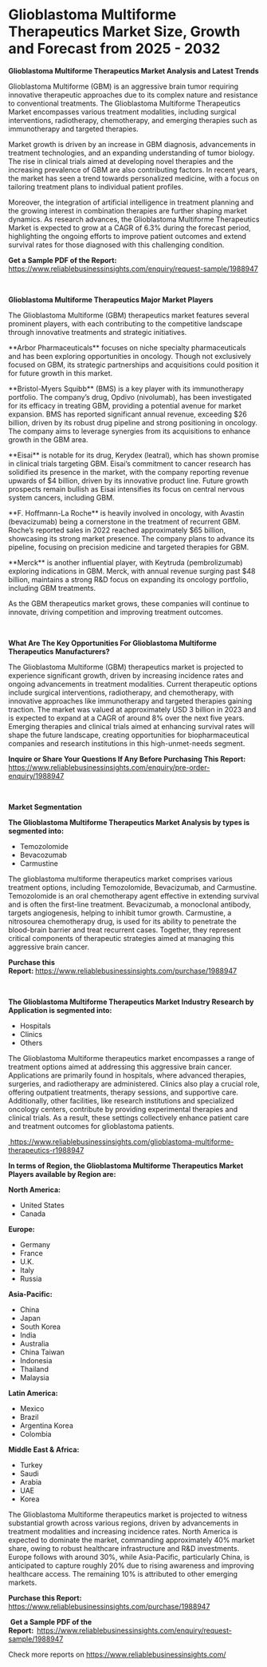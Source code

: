 <p><h1>Glioblastoma Multiforme Therapeutics Market Size, Growth and Forecast from 2025 - 2032</h1></p><p><strong>Glioblastoma Multiforme Therapeutics Market Analysis and Latest Trends</strong></p>
<p><p>Glioblastoma Multiforme (GBM) is an aggressive brain tumor requiring innovative therapeutic approaches due to its complex nature and resistance to conventional treatments. The Glioblastoma Multiforme Therapeutics Market encompasses various treatment modalities, including surgical interventions, radiotherapy, chemotherapy, and emerging therapies such as immunotherapy and targeted therapies. </p><p>Market growth is driven by an increase in GBM diagnosis, advancements in treatment technologies, and an expanding understanding of tumor biology. The rise in clinical trials aimed at developing novel therapies and the increasing prevalence of GBM are also contributing factors. In recent years, the market has seen a trend towards personalized medicine, with a focus on tailoring treatment plans to individual patient profiles. </p><p>Moreover, the integration of artificial intelligence in treatment planning and the growing interest in combination therapies are further shaping market dynamics. As research advances, the Glioblastoma Multiforme Therapeutics Market is expected to grow at a CAGR of 6.3% during the forecast period, highlighting the ongoing efforts to improve patient outcomes and extend survival rates for those diagnosed with this challenging condition.</p></p>
<p><strong>Get a Sample PDF of the Report:&nbsp;</strong> <a href="https://www.reliablebusinessinsights.com/enquiry/request-sample/1988947?utm_campaign=3256&utm_medium=2&utm_source=Github&utm_content=ia&utm_term=09032025&utm_id=glioblastoma-multiforme-therapeutics">https://www.reliablebusinessinsights.com/enquiry/request-sample/1988947</a></p>
<p>&nbsp;</p>
<p><strong>Glioblastoma Multiforme Therapeutics Major Market Players</strong></p>
<p><p>The Glioblastoma Multiforme (GBM) therapeutics market features several prominent players, with each contributing to the competitive landscape through innovative treatments and strategic initiatives. </p><p>**Arbor Pharmaceuticals** focuses on niche specialty pharmaceuticals and has been exploring opportunities in oncology. Though not exclusively focused on GBM, its strategic partnerships and acquisitions could position it for future growth in this market.</p><p>**Bristol-Myers Squibb** (BMS) is a key player with its immunotherapy portfolio. The company’s drug, Opdivo (nivolumab), has been investigated for its efficacy in treating GBM, providing a potential avenue for market expansion. BMS has reported significant annual revenue, exceeding $26 billion, driven by its robust drug pipeline and strong positioning in oncology. The company aims to leverage synergies from its acquisitions to enhance growth in the GBM area.</p><p>**Eisai** is notable for its drug, Kerydex (leatral), which has shown promise in clinical trials targeting GBM. Eisai’s commitment to cancer research has solidified its presence in the market, with the company reporting revenue upwards of $4 billion, driven by its innovative product line. Future growth prospects remain bullish as Eisai intensifies its focus on central nervous system cancers, including GBM.</p><p>**F. Hoffmann-La Roche** is heavily involved in oncology, with Avastin (bevacizumab) being a cornerstone in the treatment of recurrent GBM. Roche’s reported sales in 2022 reached approximately $65 billion, showcasing its strong market presence. The company plans to advance its pipeline, focusing on precision medicine and targeted therapies for GBM.</p><p>**Merck** is another influential player, with Keytruda (pembrolizumab) exploring indications in GBM. Merck, with annual revenue surging past $48 billion, maintains a strong R&D focus on expanding its oncology portfolio, including GBM treatments. </p><p>As the GBM therapeutics market grows, these companies will continue to innovate, driving competition and improving treatment outcomes.</p></p>
<p>&nbsp;</p>
<p><strong>What Are The Key Opportunities For Glioblastoma Multiforme Therapeutics Manufacturers?</strong></p>
<p><p>The Glioblastoma Multiforme (GBM) therapeutics market is projected to experience significant growth, driven by increasing incidence rates and ongoing advancements in treatment modalities. Current therapeutic options include surgical interventions, radiotherapy, and chemotherapy, with innovative approaches like immunotherapy and targeted therapies gaining traction. The market was valued at approximately USD 3 billion in 2023 and is expected to expand at a CAGR of around 8% over the next five years. Emerging therapies and clinical trials aimed at enhancing survival rates will shape the future landscape, creating opportunities for biopharmaceutical companies and research institutions in this high-unmet-needs segment.</p></p>
<p><strong>Inquire or Share Your Questions If Any Before Purchasing This Report:</strong> <a href="https://www.reliablebusinessinsights.com/enquiry/pre-order-enquiry/1988947?utm_campaign=3256&utm_medium=2&utm_source=Github&utm_content=ia&utm_term=09032025&utm_id=glioblastoma-multiforme-therapeutics">https://www.reliablebusinessinsights.com/enquiry/pre-order-enquiry/1988947</a></p>
<p>&nbsp;</p>
<p><strong>Market Segmentation</strong></p>
<p><strong>The Glioblastoma Multiforme Therapeutics Market Analysis by types is segmented into:</strong></p>
<p><ul><li>Temozolomide</li><li>Bevacozumab</li><li>Carmustine</li></ul></p>
<p><p>The glioblastoma multiforme therapeutics market comprises various treatment options, including Temozolomide, Bevacizumab, and Carmustine. Temozolomide is an oral chemotherapy agent effective in extending survival and is often the first-line treatment. Bevacizumab, a monoclonal antibody, targets angiogenesis, helping to inhibit tumor growth. Carmustine, a nitrosourea chemotherapy drug, is used for its ability to penetrate the blood-brain barrier and treat recurrent cases. Together, they represent critical components of therapeutic strategies aimed at managing this aggressive brain cancer.</p></p>
<p><strong>Purchase this Report:&nbsp;</strong><a href="https://www.reliablebusinessinsights.com/purchase/1988947?utm_campaign=3256&utm_medium=2&utm_source=Github&utm_content=ia&utm_term=09032025&utm_id=glioblastoma-multiforme-therapeutics">https://www.reliablebusinessinsights.com/purchase/1988947</a></p>
<p>&nbsp;</p>
<p><strong>The Glioblastoma Multiforme Therapeutics Market Industry Research by Application is segmented into:</strong></p>
<p><ul><li>Hospitals</li><li>Clinics</li><li>Others</li></ul></p>
<p><p>The Glioblastoma Multiforme therapeutics market encompasses a range of treatment options aimed at addressing this aggressive brain cancer. Applications are primarily found in hospitals, where advanced therapies, surgeries, and radiotherapy are administered. Clinics also play a crucial role, offering outpatient treatments, therapy sessions, and supportive care. Additionally, other facilities, like research institutions and specialized oncology centers, contribute by providing experimental therapies and clinical trials. As a result, these settings collectively enhance patient care and treatment outcomes for glioblastoma patients.</p></p>
<p><a href="https://www.reliablebusinessinsights.com/glioblastoma-multiforme-therapeutics-r1988947?utm_campaign=3256&utm_medium=2&utm_source=Github&utm_content=ia&utm_term=09032025&utm_id=glioblastoma-multiforme-therapeutics">&nbsp;https://www.reliablebusinessinsights.com/glioblastoma-multiforme-therapeutics-r1988947</a></p>
<p><strong>In terms of Region, the Glioblastoma Multiforme Therapeutics Market Players available by Region are:</strong></p>
<p>
    <p> <strong> North America: </strong>
        <ul>
            <li>United States</li>
            <li>Canada</li>
        </ul>
        </p> 
    <p> <strong> Europe: </strong>
        <ul>
            <li>Germany</li>
            <li>France</li>
            <li>U.K.</li>
            <li>Italy</li>
            <li>Russia</li>
        </ul>
        </p> 
    <p> <strong> Asia-Pacific: </strong>
        <ul>
            <li>China</li>
            <li>Japan</li>
            <li>South Korea</li>
            <li>India</li>
            <li>Australia</li>
            <li>China Taiwan</li>
            <li>Indonesia</li>
            <li>Thailand</li>
            <li>Malaysia</li>
        </ul>
        </p> 
    <p> <strong> Latin America: </strong>
        <ul>
            <li>Mexico</li>
            <li>Brazil</li>
            <li>Argentina Korea</li>
            <li>Colombia</li>
        </ul>
        </p> 
    <p> <strong> Middle East & Africa: </strong>
        <ul>
            <li>Turkey</li>
            <li>Saudi</li>
            <li>Arabia</li>
            <li>UAE</li>
            <li>Korea</li>
        </ul>
    </p>
    </p>
<p><p>The Glioblastoma Multiforme therapeutics market is projected to witness substantial growth across various regions, driven by advancements in treatment modalities and increasing incidence rates. North America is expected to dominate the market, commanding approximately 40% market share, owing to robust healthcare infrastructure and R&D investments. Europe follows with around 30%, while Asia-Pacific, particularly China, is anticipated to capture roughly 20% due to rising awareness and improving healthcare access. The remaining 10% is attributed to other emerging markets.</p></p>
<p><strong>Purchase this Report: </strong><a href="https://www.reliablebusinessinsights.com/purchase/1988947?utm_campaign=3256&utm_medium=2&utm_source=Github&utm_content=ia&utm_term=09032025&utm_id=glioblastoma-multiforme-therapeutics">https://www.reliablebusinessinsights.com/purchase/1988947</a></p>
<p>&nbsp;<strong>Get a Sample PDF of the Report:&nbsp;&nbsp;</strong><a href="https://www.reliablebusinessinsights.com/enquiry/request-sample/1988947?utm_campaign=3256&utm_medium=2&utm_source=Github&utm_content=ia&utm_term=09032025&utm_id=glioblastoma-multiforme-therapeutics">https://www.reliablebusinessinsights.com/enquiry/request-sample/1988947</a></p>
<p><strong></strong></p>
<p>Check more reports on <a href="https://www.reliablebusinessinsights.com/?utm_campaign=3256&utm_medium=2&utm_source=Github&utm_content=ia&utm_term=09032025&utm_id=glioblastoma-multiforme-therapeutics">https://www.reliablebusinessinsights.com/</a></p>